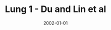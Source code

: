 ---
title: Lung 1 - Du and Lin et al
image: https://www.cycif.org/assets/img/du-lin-rashid-nat-protoc-2019/LUNG_1.jpg
date: '2002-01-01'
minerva_link: https://www.cycif.org/data/du-lin-rashid-nat-protoc-2019/osd-LUNG_1.html
info_link: /atlas-datasets/du-lin-rashid-nat-protoc-2019/
show_page_link: false
hide: true
tags:
    - curated
    - lung
    - cycif
---